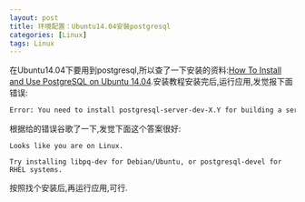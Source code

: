 ```yaml
---
layout: post
title: 环境配置：Ubuntu14.04安裝postgresql
categories: [Linux]
tags: Linux
---
```


在Ubuntu14.04下要用到postgresql,所以查了一下安装的资料:[How To Install and Use PostgreSQL on Ubuntu 14.04](https://www.digitalocean.com/community/tutorials/how-to-install-and-use-postgresql-on-ubuntu-14-04).安装教程安装完后,运行应用,发觉报下面错误:

```sh
Error: You need to install postgresql-server-dev-X.Y for building a server-side extension or libpq-dev for building a client-side application.
```

根据给的错误谷歌了一下,发觉下面这个答案很好:

```text
Looks like you are on Linux.

Try installing libpq-dev for Debian/Ubuntu, or postgresql-devel for RHEL systems.
```
按照找个安装后,再运行应用,可行.
